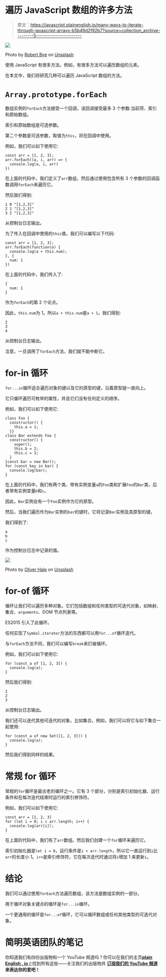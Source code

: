 # 遍历 JavaScript 数组的许多方法

> 原文：<https://javascript.plainenglish.io/many-ways-to-iterate-through-javascript-arrays-b5b49d2f92b7?source=collection_archive---------5----------------------->

![](img/9c9535fd7912131925e603663862d025.png)

Photo by [Robert Bye](https://unsplash.com/@robertbye?utm_source=medium&utm_medium=referral) on [Unsplash](https://unsplash.com?utm_source=medium&utm_medium=referral)

使用 JavaScript 有很多方法。例如，有很多方法可以遍历数组的元素。

在本文中，我们将研究几种可以遍历 JavaScript 数组的方法。

# `Array.prototype.forEach`

数组实例的`forEach`方法接受一个回调，该回调接受最多 3 个参数:当前项、索引和原始数组。

索引和原始数组是可选参数。

第二个参数是可选参数，取值为`this`，将在回调中使用。

例如，我们可以如下使用它:

```
const arr = [1, 2, 3];
arr.forEach((a, i, arr) => {
  console.log(a, i, arr)
})
```

在上面的代码中，我们定义了`arr`数组，然后通过使用包含所有 3 个参数的回调函数调用`forEach`来遍历它。

然后我们得到:

```
1 0 "[1,2,3]"
2 1 "[1,2,3]"
3 2 "[1,2,3]"
```

从控制台日志输出。

为了传入在回调中使用的`this`值，我们可以编写以下代码:

```
const arr = [1, 2, 3];
arr.forEach(function(a) {
  console.log(a + this.num);
}, {
  num: 1
})
```

在上面的代码中，我们传入了:

```
{
  num: 1
}
```

作为`forEach`的第 2 个论点。

因此，`this.num`为 1。所以`a + this.num`是`a + 1`，我们得到:

```
2
3
4
```

从控制台日志输出。

注意，一旦调用了`forEach`方法，我们就不能中断它。

# for-in 循环

`for...in`循环适合遍历对象的键以及它的原型的键，沿着原型链一直向上。

它只循环遍历可枚举的属性，并且它们没有任何定义的顺序。

例如，我们可以如下使用它:

```
class Foo {
  constructor() {
    this.a = 1;
  }}
class Bar extends Foo {
  constructor() {
    super();
    this.b = 2;
    this.c = 3;
  }
}const bar = new Bar();
for (const key in bar) {
  console.log(bar);
}
```

在上面的代码中，我们有两个类，带有实例变量`a`的`Foo`类和扩展`Foo`的`Bar`类，后者带有实例变量`b`和`c`。

因此，`Bar`实例会有一个`Foo`实例作为它的原型。

然后，当我们遍历作为`Bar`实例的`bar`的键时，它将记录`Bar`实例及其原型的键。

我们得到了:

```
a
b
c
```

作为控制台日志中记录的值。

![](img/55433c1738e87c29a8d2e5398b497225.png)

Photo by [Oliver Hale](https://unsplash.com/@4themorningshoot?utm_source=medium&utm_medium=referral) on [Unsplash](https://unsplash.com?utm_source=medium&utm_medium=referral)

# for-of 循环

循环让我们可以遍历多种对象。它们包括数组和任何类型的可迭代对象，如映射、集合、`arguments`、DOM 节点列表等。

ES2015 引入了此循环。

任何实现了`Symbol.iterator`方法的东西都可以用`for...of`循环迭代。

与`forEach`方法不同，我们可以编写`break`来打破循环。

例如，我们可以如下使用它:

```
for (const a of [1, 2, 3]) {
  console.log(a);
}
```

然后我们得到:

```
1
2
3
```

从控制台日志输出。

我们还可以迭代其他可迭代的对象，比如集合。例如，我们可以将它与如下集合一起使用:

```
for (const a of new Set([1, 2, 3])) {
  console.log(a);
}
```

然后我们得到同样的结果。

# 常规 for 循环

常规的`for`循环是最古老的循环之一。它有 3 个部分，分别是索引初始化器、运行条件和在每次迭代结束时运行的索引修饰符。

例如，我们可以如下使用它:

```
const arr = [1, 2, 3]
for (let i = 0; i < arr.length; i++) {
  console.log(arr[i]);
}
```

在上面的代码中，我们有了`arr`数组。然后我们创建一个`for`循环来遍历它。

索引初始化器是`let i = 0`，运行条件是`i < arr.length`，所以它一直运行到`i`比`arr`的长度小 1。`i++`是索引修饰符，它在每次迭代时通过将`i`增加 1 来更新`i`。

# 结论

我们可以通过使用`forEach`方法遍历数组，该方法是数组实例的一部分。

用于循环对象关键点的循环是`for...in`循环。

一个更通用的循环是`for...of`循环，它可以循环数组或任何其他类型的可迭代对象。

# **简明英语团队的笔记**

你知道我们有四份出版物和一个 YouTube 频道吗？你可以在我们的主页[**plain English . io**](https://plainenglish.io/)上找到所有这些——关注我们的出版物并 [**订阅我们的 YouTube 频道**](https://www.youtube.com/channel/UCtipWUghju290NWcn8jhyAw) **来表达你的爱吧！**